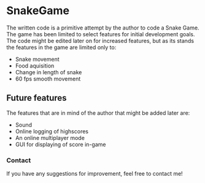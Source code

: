 # SnakeGame

The written code is a primitive attempt by the author to code a Snake Game. The game has been limited to select features for initial development goals. The code might be edited later on for increased features, but as its stands the features in the game are limited only to:

* Snake movement
* Food aquisition
* Change in length of snake
* 60 fps smooth movement

## Future features

The features that are in mind of the author that might be added later are:

* Sound
* Online logging of highscores
* An online multiplayer mode
* GUI for displaying of score in-game

### Contact

If you have any suggestions for improvement, feel free to contact me!